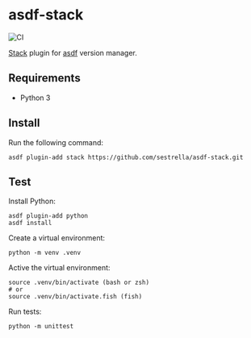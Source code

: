# asdf-stack

![CI](https://github.com/sestrella/asdf-stack/workflows/CI/badge.svg)

[Stack][stack] plugin for [asdf][asdf] version manager.

## Requirements

- Python 3

## Install

Run the following command:

```
asdf plugin-add stack https://github.com/sestrella/asdf-stack.git
```

## Test

Install Python:

```
asdf plugin-add python
asdf install
```

Create a virtual environment:

```
python -m venv .venv
```

Active the virtual environment:

```
source .venv/bin/activate (bash or zsh)
# or
source .venv/bin/activate.fish (fish)
```

Run tests:

```
python -m unittest
```

[asdf]: https://github.com/asdf-vm/asdf
[stack]: https://docs.haskellstack.org/en/stable/README
